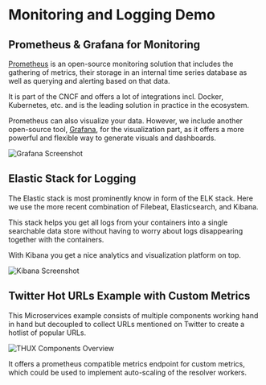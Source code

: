 # Monitoring and Logging Demo

## Prometheus & Grafana for Monitoring

[Prometheus](https://prometheus.io/) is an open-source monitoring solution that includes the gathering of metrics, their storage in an internal time series database as well as querying and alerting based on that data.

It is part of the CNCF and offers a lot of integrations incl. Docker, Kubernetes, etc. and is the leading solution in practice in the ecosystem.

Prometheus can also visualize your data. However, we include another open-source tool, [Grafana](http://grafana.org/), for the visualization part, as it offers a more powerful and flexible way to generate visuals and dashboards.

![Grafana Screenshot](/img/grafana_cluster_overview.png)

## Elastic Stack for Logging

The Elastic stack is most prominently know in form of the ELK stack. Here we use the more recent combination of Filebeat, Elasticsearch, and Kibana.

This stack helps you get all logs from your containers into a single searchable data store without having to worry about logs disappearing together with the containers.

With Kibana you get a nice analytics and visualization platform on top.

![Kibana Screenshot](/img/kibana.png)

## Twitter Hot URLs Example with Custom Metrics

This Microservices example consists of multiple components working hand in hand but decoupled to collect URLs mentioned on Twitter to create a hotlist of popular URLs.

![THUX Components Overview](/img/thux-overview.png)

It offers a prometheus compatible metrics endpoint for custom metrics, which could be used to implement auto-scaling of the resolver workers.